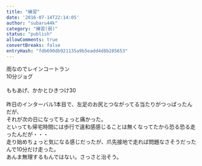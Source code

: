 ```yaml
---
title: "練習"
date: '2016-07-14T22:14:05'
author: "subaru44k"
category: "練習(弱)"
status: "publish"
allowComments: true
convertBreaks: false
entryHash: "fdb690db921135a9b5eadd4d8b285653"
---
```

雨なのでレインコートラン<br>
10分ジョグ<br>
<br>
ももあげ、かかとひきつけ30<br>
<br>
昨日のインターバル1本目で、左足のお尻とつながってる当たりがつっぱったんだが、<br>
それが次の日になってちょっと痛かった。<br>
といっても帰宅時間には歩行で違和感感じることは無くなってたから恐る恐る走ったんだが・・・<br>
走り始めちょっと気になる感じだったが、爪先接地で走れば問題なさそうだったんで10分だけ走った。<br>
あんま無理するもんではない。さっさと治そう。
